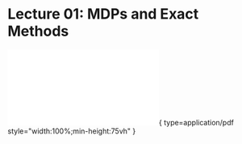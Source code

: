 # Lecture 01: MDPs and Exact Methods  


![slides](../../assets/slides/Lec2-mdps-exact-methods.pdf){ type=application/pdf style="width:100%;min-height:75vh" }